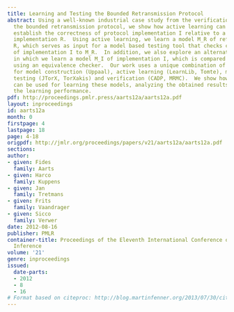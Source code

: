 ```yaml
---
title: Learning and Testing the Bounded Retransmission Protocol
abstract: Using a well-known industrial case study from the verification literature,
  the bounded retransmission protocol, we show how active learning can be used to
  establish the correctness of protocol implementation I relative to a given reference
  implementation R.  Using active learning, we learn a model M_R of reference implementation
  R, which serves as input for a model based testing tool that checks conformance
  of implementation I to M_R.  In addition, we also explore an alternative approach
  in which we learn a model M_I of implementation I, which is compared to model M_R
  using an equivalence checker.  Our work uses a unique combination of software tools
  for model construction (Uppaal), active learning (LearnLib, Tomte), model-based
  testing (JTorX, TorXakis) and verification (CADP, MRMC).  We show how these tools
  can be used for learning these models, analyzing the obtained results, and improving
  the learning performance.
pdf: http://proceedings.pmlr.press/aarts12a/aarts12a.pdf
layout: inproceedings
id: aarts12a
month: 0
firstpage: 4
lastpage: 18
page: 4-18
origpdf: http://jmlr.org/proceedings/papers/v21/aarts12a/aarts12a.pdf
sections: 
author:
- given: Fides
  family: Aarts
- given: Harco
  family: Kuppens
- given: Jan
  family: Tretmans
- given: Frits
  family: Vaandrager
- given: Sicco
  family: Verwer
date: 2012-08-16
publisher: PMLR
container-title: Proceedings of the Eleventh International Conference on Grammatical
  Inference
volume: '21'
genre: inproceedings
issued:
  date-parts:
  - 2012
  - 8
  - 16
# Format based on citeproc: http://blog.martinfenner.org/2013/07/30/citeproc-yaml-for-bibliographies/
---
```

